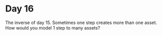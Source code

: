 # Day 16

The inverse of day 15. Sometimes one step creates more than one asset. How would you model 1 step to many assets?